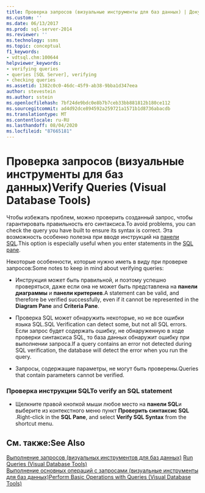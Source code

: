 ```yaml
---
title: Проверка запросов (визуальные инструменты для баз данных) | Документация Майкрософт
ms.custom: ''
ms.date: 06/13/2017
ms.prod: sql-server-2014
ms.reviewer: ''
ms.technology: ssms
ms.topic: conceptual
f1_keywords:
- vdtsql.chm:100644
helpviewer_keywords:
- verifying queries
- queries [SQL Server], verifying
- checking queries
ms.assetid: 1382c0c0-46dc-45f9-ab38-9bba1d347eea
author: stevestein
ms.author: sstein
ms.openlocfilehash: 7bf24de9bdc0e8b7b7ceb33bb881812b180ce112
ms.sourcegitcommit: ad4d92dce894592a259721a1571b1d8736abacdb
ms.translationtype: MT
ms.contentlocale: ru-RU
ms.lasthandoff: 08/04/2020
ms.locfileid: "87665181"
---
```

# <a name="verify-queries-visual-database-tools"></a><span data-ttu-id="45a4f-102">Проверка запросов (визуальные инструменты для баз данных)</span><span class="sxs-lookup"><span data-stu-id="45a4f-102">Verify Queries (Visual Database Tools)</span></span>
  <span data-ttu-id="45a4f-103">Чтобы избежать проблем, можно проверить созданный запрос, чтобы гарантировать правильность его синтаксиса.</span><span class="sxs-lookup"><span data-stu-id="45a4f-103">To avoid problems, you can check the query you have built to ensure its syntax is correct.</span></span> <span data-ttu-id="45a4f-104">Эта возможность особенно полезна при вводе инструкций на [панели SQL](visual-database-tools.md).</span><span class="sxs-lookup"><span data-stu-id="45a4f-104">This option is especially useful when you enter statements in the [SQL pane](visual-database-tools.md).</span></span>  
  
 <span data-ttu-id="45a4f-105">Некоторые особенности, которые нужно иметь в виду при проверке запросов:</span><span class="sxs-lookup"><span data-stu-id="45a4f-105">Some notes to keep in mind about verifying queries:</span></span>  
  
-   <span data-ttu-id="45a4f-106">Инструкция может быть правильной, и поэтому успешно проверяться, даже если она не может быть представлена на **панели диаграммы** и **панели критериев**.</span><span class="sxs-lookup"><span data-stu-id="45a4f-106">A statement can be valid, and therefore be verified successfully, even if it cannot be represented in the **Diagram Pane** and **Criteria Pane**.</span></span>  
  
-   <span data-ttu-id="45a4f-107">Проверка SQL может обнаружить некоторые, но не все ошибки языка SQL.</span><span class="sxs-lookup"><span data-stu-id="45a4f-107">SQL Verification can detect some, but not all SQL errors.</span></span> <span data-ttu-id="45a4f-108">Если запрос будет содержать ошибку, не обнаруженную в ходе проверки синтаксиса SQL, то база данных обнаружит ошибку при выполнении запроса.</span><span class="sxs-lookup"><span data-stu-id="45a4f-108">If a query contains an error not detected during SQL verification, the database will detect the error when you run the query.</span></span>  
  
-   <span data-ttu-id="45a4f-109">Запросы, содержащие параметры, не могут быть проверены.</span><span class="sxs-lookup"><span data-stu-id="45a4f-109">Queries that contain parameters cannot be verified.</span></span>  
  
### <a name="to-verify-an-sql-statement"></a><span data-ttu-id="45a4f-110">Проверка инструкции SQL</span><span class="sxs-lookup"><span data-stu-id="45a4f-110">To verify an SQL statement</span></span>  
  
-   <span data-ttu-id="45a4f-111">Щелкните правой кнопкой мыши любое место на **панели SQL**и выберите из контекстного меню пункт **Проверить синтаксис SQL** .</span><span class="sxs-lookup"><span data-stu-id="45a4f-111">Right-click in the **SQL Pane**, and select **Verify SQL Syntax** from the shortcut menu.</span></span>  
  
## <a name="see-also"></a><span data-ttu-id="45a4f-112">См. также:</span><span class="sxs-lookup"><span data-stu-id="45a4f-112">See Also</span></span>  
 <span data-ttu-id="45a4f-113">[Выполнение запросов &#40;визуальных инструментов для баз данных&#41;](run-queries-visual-database-tools.md) </span><span class="sxs-lookup"><span data-stu-id="45a4f-113">[Run Queries &#40;Visual Database Tools&#41;](run-queries-visual-database-tools.md) </span></span>  
 [<span data-ttu-id="45a4f-114">Выполнение основных операций с запросами (визуальные инструменты для баз данных)</span><span class="sxs-lookup"><span data-stu-id="45a4f-114">Perform Basic Operations with Queries &#40;Visual Database Tools&#41;</span></span>](perform-basic-operations-with-queries-visual-database-tools.md)  
  
  
